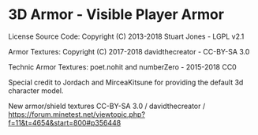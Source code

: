 3D Armor - Visible Player Armor
===============================

License Source Code: Copyright (C) 2013-2018 Stuart Jones - LGPL v2.1

Armor Textures: Copyright (C) 2017-2018 davidthecreator - CC-BY-SA 3.0

Technic Armor Textures: poet.nohit and numberZero - 2015-2018 CC0

Special credit to Jordach and MirceaKitsune for providing the default 3d character model.

New armor/shield textures CC-BY-SA 3.0 / davidthecreator / https://forum.minetest.net/viewtopic.php?f=11&t=4654&start=800#p356448
